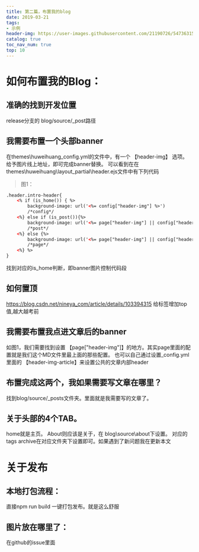 ```yaml
---
title: 第二篇，布置我的blog
date: 2019-03-21
tags:
- 示例
header-img: https://user-images.githubusercontent.com/21190726/54736315-7855e580-4be5-11e9-8403-e5f1ac1a41a4.png
catalog: true
toc_nav_num: true
top: 10
---
```

# 如何布置我的Blog：
## 准确的找到开发位置
release分支的  blog/source/_post路径
## 我需要布置一个头部banner
在themes\huweihuang\_config.yml的文件中，有一个 【header-img】 选项。给予图片线上地址，即可完成banner替换。
可以看到在在themes\huweihuang\layout\_partial\header.ejs文件中有下列代码
>图1：
```html
.header.intro-header{
    <% if (is_home()) { %>
        background-image: url('<%= config["header-img"] %>') 
        /*config*/
    <%} else if (is_post()){%>
        background-image: url('<%= page["header-img"] || config["header-img"]  %>')
        /*post*/
    <%} else {%>
        background-image: url('<%= page["header-img"] || config["header-img"] %>')
        /*page*/
    <%} %>
}
```
找到对应的is_home判断，即banner图片控制代码段
## 如何置顶
https://blog.csdn.net/nineya_com/article/details/103394315
给标签增加top值,越大越考前
## 我需要布置我点进文章后的banner
如图1，我们需要找到设置 【page["header-img"]】的地方。其实page里面的配置就是我们这个MD文件里最上面的那些配置。
也可以自己通过设置_config.yml里面的 【header-img-article】来设置公共的文章内部header
## 布置完成这两个，我如果需要写文章在哪里？
找到blog/source/_posts文件夹。里面就是我需要写的文章了。
## 关于头部的4个TAB。
home就是主页。
About则应该是关于，在 blog\source\about下设置。
对应的tags archive在对应文件夹下设置即可。如果遇到了新问题我在更新本文
# 关于发布
## 本地打包流程：
直接npm run build 一键打包发布。就是这么舒服

## 图片放在哪里了：
在github的issue里面